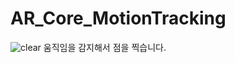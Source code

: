 # AR_Core_MotionTracking
![clear](https://user-images.githubusercontent.com/96456897/165724369-65f9a919-1ce0-4d5f-9898-fb08d9c3b045.jpg)
움직임을 감지해서 점을 찍습니다.
